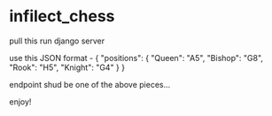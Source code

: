 # infilect_chess

pull this
run django server

use this JSON format - 
{
    "positions": {
        "Queen": "A5",
        "Bishop": "G8",
        "Rook": "H5",
        "Knight": "G4"
    }
}

endpoint shud be one of the above pieces...

enjoy!
